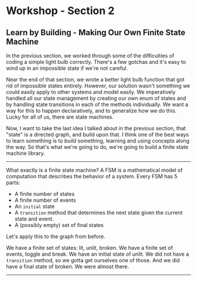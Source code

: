 # Workshop - Section 2
## Learn by Building - Making Our Own Finite State Machine

In the previous section, we worked through some of the difficulties of coding a simple light bulb correctly. There's a few gotchas and it's easy to wind up in an impossible state if we're not careful.

Near the end of that section, we wrote a better light bulb function that got rid of impossible states entirely. However, our solution wasn't something we could easily apply to other systems and model easily. We imperatively handled all our state management by creating our own enum of states and by handling state transitions in each of the methods individually. We want a way for this to happen declaratively, and to generalize how we do this. Lucky for all of us, there are state machines.

Now, I want to take the last idea I talked about in the previous section, that "state" is a directed graph, and build upon that. I think one of the best ways to learn something is to _build_ something, learning and using concepts along the way. So that's what we're going to do, we're going to build a finite state machine library.

---

What exactly is a finite state machine? A FSM is a mathematical model of computation that describes the behavior of a system. Every FSM has 5 parts:

- A finite number of states
- A finite number of events
- An `initial` state
- A `transition` method that determines the next state given the current state and event.
- A (possibly empty) set of final states

Let's apply this to the graph from before.

We have a finite set of states: lit, unlit, broken. We have a finite set of events, toggle and break. We have an initial state of unlit. We did not have a `transition` method, so we gotta get ourselves one of those. And we did have a final state of broken. We were almost there.

---
